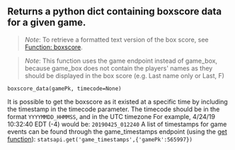 ## Returns a python dict containing boxscore data for a given game.

> *Note*: To retrieve a formatted text version of the box score, see [Function: boxscore](https://github.com/toddrob99/MLB-StatsAPI/wiki/Function:-boxscore).

> *Note*: This function uses the game endpoint instead of game_box, because game_box does not contain the players' names as they should be displayed in the box score (e.g. Last name only or Last, F)

`boxscore_data(gamePk, timecode=None)`

It is possible to get the boxscore as it existed at a specific time by including the timestamp in the timecode parameter.
The timecode should be in the format `YYYYMMDD_HHMMSS`, and in the UTC timezone
For example, 4/24/19 10:32:40 EDT (-4) would be: `20190425_012240`
A list of timestamps for game events can be found through the game_timestamps endpoint (using the [get function](https://github.com/toddrob99/MLB-StatsAPI/wiki/Function:-get)):
`statsapi.get('game_timestamps',{'gamePk':565997})`
